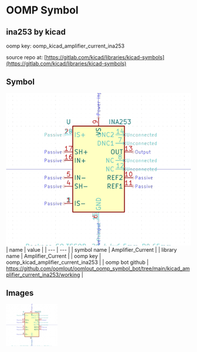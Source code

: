 # OOMP Symbol  
## ina253  by kicad  
  
oomp key: oomp_kicad_amplifier_current_ina253  
  
source repo at: [https://gitlab.com/kicad/libraries/kicad-symbols](https://gitlab.com/kicad/libraries/kicad-symbols)  
## Symbol  
  
[![working.png](working_600.png)](working.png)  
| name | value | 
| --- | --- | 
| symbol name | Amplifier_Current | 
| library name | Amplifier_Current | 
| oomp key | oomp_kicad_amplifier_current_ina253 | 
| oomp bot github | https://github.com/oomlout/oomlout_oomp_symbol_bot/tree/main/kicad_amplifier_current_ina253/working | 
## Images  
  
[![working.png](working_140.png)](working.png)  
